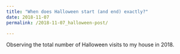 ```yaml
---
title: "When does Halloween start (and end) exactly?"
date: 2018-11-07
permalink: /2018-11-07_halloween-post/

---
```


Observing the total number of Halloween visits to my house in 2018.
